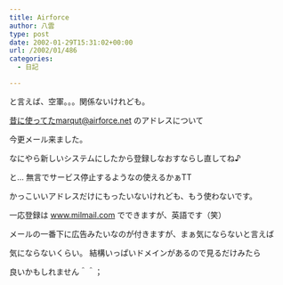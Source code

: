 ```yaml
---
title: Airforce
author: 八雲
type: post
date: 2002-01-29T15:31:02+00:00
url: /2002/01/486
categories:
  - 日記

---
```

と言えば、空軍。。。関係ないけれども。
  
昔に使ってたmarqut@airforce.net のアドレスについて
  
今更メール来ました。
  
なにやら新しいシステムにしたから登録しなおすならし直してね♪
  
と… 無言でサービス停止するようなの使えるかぁTT
  
かっこいいアドレスだけにもったいないけれども、もう使わないです。
  
一応登録は www.milmail.com でできますが、英語です（笑）
  
メールの一番下に広告みたいなのが付きますが、まぁ気にならないと言えば
  
気にならないくらい。 結構いっぱいドメインがあるので見るだけみたら
  
良いかもしれません＾＾；